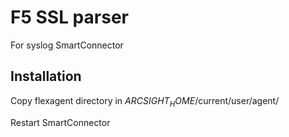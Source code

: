 # F5 SSL parser
For syslog SmartConnector

## Installation
Copy flexagent directory in $ARCSIGHT_HOME$/current/user/agent/

Restart SmartConnector
